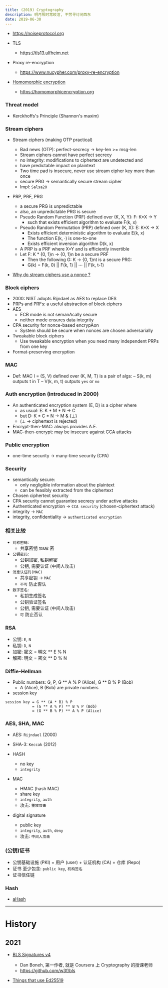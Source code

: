 ```yaml
---
title: (2019) Cryptography
description: 明月照时常皎洁, 不劳寻讨问西东
date: 2019-06-30
---
```


* https://noiseprotocol.org

* TLS
  - https://tls13.ulfheim.net

* Proxy re-encryption
  - https://www.nucypher.com/proxy-re-encryption

* [Homomorphic encryption](https://github.com/homenc/HElib)
  - https://homomorphicencryption.org

### Threat model

* Kerckhoffs's Principle (Shannon's maxim)

### Stream ciphers

* Stream ciphers (making OTP practical)
  - Bad news (OTP): perfect-secrecy -> key-len >= msg-len
  - Stream ciphers cannot have perfect secrecy
  - no integrity: modifications to ciphertext are undetected and
  -   have predictable impact on plaintext
  - Two time pad is insecure, never use stream cipher key more than once
  - secure PRG -> semantically secure stream cipher
  - Impl: `Salsa20`

* PRP, PRF, PRG
  - a secure PRG is unpredictable
  - also, an unpredictable PRG is secure
  - Pseudo Random Function (PRF) defined over (K, X, Y): F: K*X -> Y
    * such that exists efficient algorithm to evaluate F(k, x)
  - Pseudo Random Permutation (PRP) defined over (K, X): E: K*X -> X
    * Exists efficient deterministic algorithm to evaluate E(k, x)
    * The function E(k, ⋅) is one-to-one
    * Exists efficient inversion algorithm D(k, x)
  - A PRP is a PRF where X=Y and is efficiently invertible
  - Let F: K * {0, 1}n -> {0, 1}n be a secure PRF
    * Then the following G: K -> {0, 1}nt is a secure PRG:
    * G(k) = F(k, 0) || F(k, 1) || ⋯ || F(k, t-1)

* [Why do stream ciphers use a nonce ?](https://crypto.stackexchange.com/questions/30818/why-do-stream-ciphers-use-a-nonce)

### Block ciphers

* 2000: NIST adopts Rijndael as AES to replace DES
* PRPs and PRFs: a useful abstraction of block ciphers
* AES
  - ECB mode is not semanAcally secure
  - neither mode ensures data integrity
* CPA security for nonce-based encrypAon
  - System should be secure when nonces are chosen adversarially
* Tweakable block ciphers
  - Use tweakable encryption when you need many independent PRPs from one key
* Format-preserving encryption

### MAC

* Def: MAC I = (S, V) defined over (K, M, T) is a pair of algs:
  – S(k, m) outputs t in T
  – V(k, m, t) outputs `yes` or `no`

### Auth encryption (introduced in 2000)

* An authenticated encryption system (E, D) is a cipher where
  - as usual: E: K * M * N -> C
  - but D: K * C * N -> M & {⊥}
  - (⊥ -> ciphertext is rejected)
* Encrypt-then-MAC: always provides A.E.
* MAC-then-encrypt: may be insecure against CCA attacks

### Public encryption

* one-time security -> many-time security (CPA)

### Security

* semantically secure:
  - only negligible information about the plaintext
  - can be feasibly extracted from the ciphertext
* Chosen ciphertext security
* CPA security cannot guarantee secrecy under active attacks
* Authenticated encryption -> `CCA security` (chosen-ciphertext attack)
* integrity -> `MAC`
* integrity, confidentiality -> `authenticated encryption`

### 相关比较

* `对称密码`:
  - 共享密钥 `加&解` 密
* `公钥密码`:
  - 公钥加密, 私钥解密
  - 公钥, 需要认证 (中间人攻击)
* `消息认证码(MAC)`
  - 共享密钥 -> `MAC`
  - `不可` 防止否认
* `数字签名`:
  - 私钥生成签名
  - 公钥验证签名
  - 公钥, 需要认证 (中间人攻击)
  - `可` 防止否认

### RSA

* 公钥: `E`, `N`
* 私钥: `D`, `N`
* 加密: 密文 = 明文 ** E % N
* 解密: 明文 = 密文 ** D % N

### Diffie-Hellman

* Public numbers: G, P, G ** A % P (Alice), G ** B % P (Bob)
  - A (Alice), B (Bob) are private numbers
* session key

```
session key = G ** (A * B) % P
            = (G ** A % P) ** B % P (Bob)
            = (G ** B % P) ** A % P (Alice)
```

### AES, SHA, MAC

* AES: `Rijndael` (2000)
* SHA-3: `Keccak` (2012)

* HASH
  - no key
  - `integrity`
* MAC
  - HMAC (hash MAC)
  - share key
  - `integrity`, `auth`
  - 攻击: `重放攻击`
* digital signature
  - public key
  - `integrity`, `auth`, `deny`
  - 攻击: `中间人攻击`

### (公钥)证书

* 公钥基础设施 (PKI) = 用户 (user) + 认证机构 (CA) + 仓库 (Repo)
* 证书 至少包含: `public key`, `机构签名`
* 证书信任链

### Hash

* [aHash](https://github.com/tkaitchuck/aHash)

------------------

# History

## 2021

* [BLS Signatures v4](https://tools.ietf.org/html/draft-irtf-cfrg-bls-signature-04)
  - Dan Boneh, 第一作者, 就是 Coursera 上 Cryptography 的授课老师
  - https://github.com/w3f/bls

* [Things that use Ed25519](https://ianix.com/pub/ed25519-deployment.html)
